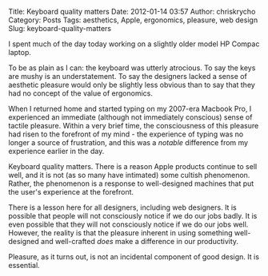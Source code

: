 Title: Keyboard quality matters
Date: 2012-01-14 03:57
Author: chriskrycho
Category: Posts
Tags: aesthetics, Apple, ergonomics, pleasure, web design
Slug: keyboard-quality-matters

I spent much of the day today working on a slightly older model HP
Compac laptop.

To be as plain as I can: the keyboard was utterly atrocious. To say the
keys are mushy is an understatement. To say the designers lacked a sense
of aesthetic pleasure would only be slightly less obvious than to say
that they had no concept of the value of ergonomics.<!--more-->

When I returned home and started typing on my 2007-era Macbook Pro, I
experienced an immediate (although not immediately conscious) sense of
tactile pleasure. Within a very brief time, the consciousness of this
pleasure had risen to the forefront of my mind - the experience of
typing was no longer a source of frustration, and this was a *notable*
difference from my experience earlier in the day.

Keyboard quality matters. There is a reason Apple products continue to
sell well, and it is not (as so many have intimated) some cultish
phenomenon. Rather, the phenomenon is a response to well-designed
machines that put the user's experience at the forefront.

There is a lesson here for all designers, including web designers. It is
possible that people will not consciously notice if we do our jobs
badly. It is even possible that they will not consciously notice if we
do our jobs well. However, the reality is that the pleasure inherent in
using something well-designed and well-crafted *does* make a difference
in our productivity.

Pleasure, as it turns out, is not an incidental component of good
design. It is essential.
